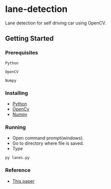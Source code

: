 # lane-detection
Lane detection for self driving car using OpenCV.
## Getting Started
### Prerequisites
```
Python
```
```
OpenCV
```
```
Numpy
```
### Installing
* [Python](https://www.python.org/downloads/)</br>
* [OpenCv](https://pypi.org/project/opencv-python/)</br>
* [Numpy](https://pypi.org/project/numpy/)</br>
### Running
* Open command prompt(windows).</br>
* Go to directory where file is saved.</br>
* Type</br>
```
py lanes.py
```
### Reference
* [This paper](https://github.com/jashandhillon1/lane-detection/blob/master/IJIP-1114.pdf)


